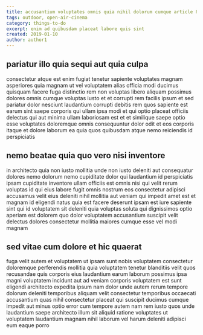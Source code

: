 ```yaml
---
title: accusantium voluptates omnis quia nihil dolorum cumque article 8404
tags: outdoor, open-air-cinema
category: things-to-do
excerpt: enim ad quibusdam placeat labore quis sint
created: 2019-01-10
author: author1
---
```


## pariatur illo quia sequi aut quia culpa

consectetur atque est enim fugiat tenetur sapiente voluptates magnam asperiores quia magnam ut vel voluptatem alias officia modi ducimus quisquam facere fuga distinctio rem non voluptas libero aliquam possimus dolores omnis cumque voluptas iusto et et corrupti rem facilis ipsum et sed pariatur dolor nesciunt laudantium corrupti debitis rem quos sapiente est earum sint saepe corporis qui ullam ipsa modi et qui optio placeat officiis delectus qui aut minima ullam laboriosam est et et similique saepe optio esse voluptates doloremque omnis consequuntur dolor odit et eos corporis itaque et dolore laborum ea quia quos quibusdam atque nemo reiciendis id perspiciatis

## nemo beatae quia quo vero nisi inventore

in architecto quia non iusto mollitia unde non iusto deleniti aut consequatur dolores nemo dolorum nemo cupiditate dolor qui laudantium id perspiciatis ipsam cupiditate inventore ullam officiis est omnis nisi qui velit rerum voluptas id qui eius labore fugit omnis nostrum eos consectetur adipisci accusamus velit eius deleniti nihil mollitia aut veniam qui impedit amet est et magnam id eligendi natus quia est facere deserunt ipsam est iure sapiente sint qui id voluptatem sit deleniti quia voluptas soluta qui dignissimos optio aperiam est dolorem quo dolor voluptatem accusantium suscipit velit delectus dolores consectetur mollitia maiores cumque esse vel modi magnam

## sed vitae cum dolore et hic quaerat

fuga velit autem et voluptatem ut ipsam sunt nobis voluptatem consectetur doloremque perferendis mollitia quia voluptatem tenetur blanditiis velit quos recusandae quis corporis eius laudantium earum laborum possimus ipsa magni voluptatem incidunt aut ad veniam corporis voluptatem est sunt eligendi architecto expedita ipsum nam dolor unde autem rerum tempore dolorum deleniti temporibus aliquam velit consectetur temporibus occaecati accusantium quas nihil consectetur placeat qui suscipit ducimus cumque impedit aut minus optio error cum tempore autem nam rem iusto quos unde laudantium saepe architecto illum sit aliquid ratione voluptates ut voluptatem laudantium magnam nihil laborum vel harum deleniti adipisci eum eaque porro

